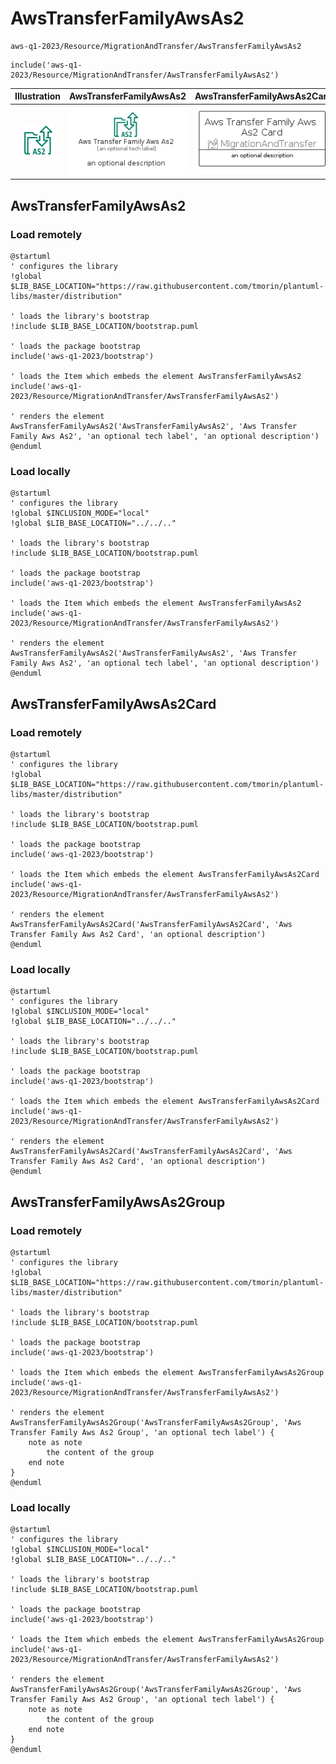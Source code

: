 # AwsTransferFamilyAwsAs2


```text
aws-q1-2023/Resource/MigrationAndTransfer/AwsTransferFamilyAwsAs2
```

```text
include('aws-q1-2023/Resource/MigrationAndTransfer/AwsTransferFamilyAwsAs2')
```



| Illustration | AwsTransferFamilyAwsAs2 | AwsTransferFamilyAwsAs2Card | AwsTransferFamilyAwsAs2Group |
| :---: | :---: | :---: | :---: |
| ![illustration for Illustration](../../../aws-q1-2023/Resource/MigrationAndTransfer/AwsTransferFamilyAwsAs2.png) | ![illustration for AwsTransferFamilyAwsAs2](../../../aws-q1-2023/Resource/MigrationAndTransfer/AwsTransferFamilyAwsAs2.Local.png) | ![illustration for AwsTransferFamilyAwsAs2Card](../../../aws-q1-2023/Resource/MigrationAndTransfer/AwsTransferFamilyAwsAs2Card.Local.png) | ![illustration for AwsTransferFamilyAwsAs2Group](../../../aws-q1-2023/Resource/MigrationAndTransfer/AwsTransferFamilyAwsAs2Group.Local.png) |




## AwsTransferFamilyAwsAs2

### Load remotely
```plantuml
@startuml
' configures the library
!global $LIB_BASE_LOCATION="https://raw.githubusercontent.com/tmorin/plantuml-libs/master/distribution"

' loads the library's bootstrap
!include $LIB_BASE_LOCATION/bootstrap.puml

' loads the package bootstrap
include('aws-q1-2023/bootstrap')

' loads the Item which embeds the element AwsTransferFamilyAwsAs2
include('aws-q1-2023/Resource/MigrationAndTransfer/AwsTransferFamilyAwsAs2')

' renders the element
AwsTransferFamilyAwsAs2('AwsTransferFamilyAwsAs2', 'Aws Transfer Family Aws As2', 'an optional tech label', 'an optional description')
@enduml
```

### Load locally
```plantuml
@startuml
' configures the library
!global $INCLUSION_MODE="local"
!global $LIB_BASE_LOCATION="../../.."

' loads the library's bootstrap
!include $LIB_BASE_LOCATION/bootstrap.puml

' loads the package bootstrap
include('aws-q1-2023/bootstrap')

' loads the Item which embeds the element AwsTransferFamilyAwsAs2
include('aws-q1-2023/Resource/MigrationAndTransfer/AwsTransferFamilyAwsAs2')

' renders the element
AwsTransferFamilyAwsAs2('AwsTransferFamilyAwsAs2', 'Aws Transfer Family Aws As2', 'an optional tech label', 'an optional description')
@enduml
```

## AwsTransferFamilyAwsAs2Card

### Load remotely
```plantuml
@startuml
' configures the library
!global $LIB_BASE_LOCATION="https://raw.githubusercontent.com/tmorin/plantuml-libs/master/distribution"

' loads the library's bootstrap
!include $LIB_BASE_LOCATION/bootstrap.puml

' loads the package bootstrap
include('aws-q1-2023/bootstrap')

' loads the Item which embeds the element AwsTransferFamilyAwsAs2Card
include('aws-q1-2023/Resource/MigrationAndTransfer/AwsTransferFamilyAwsAs2')

' renders the element
AwsTransferFamilyAwsAs2Card('AwsTransferFamilyAwsAs2Card', 'Aws Transfer Family Aws As2 Card', 'an optional description')
@enduml
```

### Load locally
```plantuml
@startuml
' configures the library
!global $INCLUSION_MODE="local"
!global $LIB_BASE_LOCATION="../../.."

' loads the library's bootstrap
!include $LIB_BASE_LOCATION/bootstrap.puml

' loads the package bootstrap
include('aws-q1-2023/bootstrap')

' loads the Item which embeds the element AwsTransferFamilyAwsAs2Card
include('aws-q1-2023/Resource/MigrationAndTransfer/AwsTransferFamilyAwsAs2')

' renders the element
AwsTransferFamilyAwsAs2Card('AwsTransferFamilyAwsAs2Card', 'Aws Transfer Family Aws As2 Card', 'an optional description')
@enduml
```

## AwsTransferFamilyAwsAs2Group

### Load remotely
```plantuml
@startuml
' configures the library
!global $LIB_BASE_LOCATION="https://raw.githubusercontent.com/tmorin/plantuml-libs/master/distribution"

' loads the library's bootstrap
!include $LIB_BASE_LOCATION/bootstrap.puml

' loads the package bootstrap
include('aws-q1-2023/bootstrap')

' loads the Item which embeds the element AwsTransferFamilyAwsAs2Group
include('aws-q1-2023/Resource/MigrationAndTransfer/AwsTransferFamilyAwsAs2')

' renders the element
AwsTransferFamilyAwsAs2Group('AwsTransferFamilyAwsAs2Group', 'Aws Transfer Family Aws As2 Group', 'an optional tech label') {
    note as note
        the content of the group
    end note
}
@enduml
```

### Load locally
```plantuml
@startuml
' configures the library
!global $INCLUSION_MODE="local"
!global $LIB_BASE_LOCATION="../../.."

' loads the library's bootstrap
!include $LIB_BASE_LOCATION/bootstrap.puml

' loads the package bootstrap
include('aws-q1-2023/bootstrap')

' loads the Item which embeds the element AwsTransferFamilyAwsAs2Group
include('aws-q1-2023/Resource/MigrationAndTransfer/AwsTransferFamilyAwsAs2')

' renders the element
AwsTransferFamilyAwsAs2Group('AwsTransferFamilyAwsAs2Group', 'Aws Transfer Family Aws As2 Group', 'an optional tech label') {
    note as note
        the content of the group
    end note
}
@enduml
```

